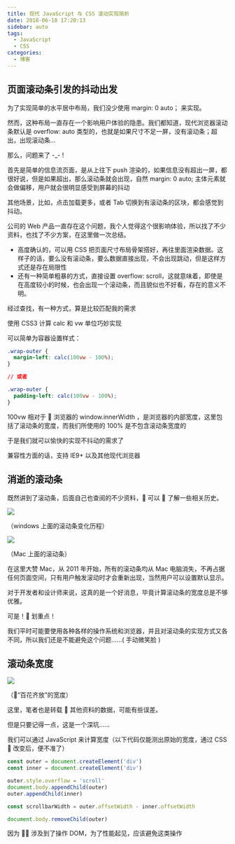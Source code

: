 ```yaml
---
title: 现代 JavaScript 与 CSS 滚动实现简析
date: 2018-06-18 17:20:13
sidebar: auto
tags:
  - JavaScript
  - CSS
categories:
  - 博客
---
```


## 页面滚动条引发的抖动出发

为了实现简单的水平居中布局，我们没少使用 margin: 0 auto； 来实现。

然而，这种布局一直存在一个影响用户体验的隐患。我们都知道，现代浏览器滚动条默认是 overflow: auto 类型的，也就是如果尺寸不足一屏，没有滚动条；超出，出现滚动条...

那么，问题来了 -\_- !

首先是简单的信息流页面，是从上往下 push 渲染的，如果信息没有超出一屏，都很好说，但是如果超出，那么滚动条就会出现，自然
margin: 0 auto; 主体元素就会做偏移，用户就会很明显感受到屏幕的抖动

其他场景，比如，点击加载更多，或者 Tab 切换到有滚动条的区块，都会感觉到抖动。

公司的 Web 产品一直存在这个问题，我个人觉得这个很影响体验，所以找了不少资料，也找了不少方案，在这里做一次总结。

- 高度确认的，可以用 CSS 把页面尺寸布局骨架搭好，再往里面渲染数据。这样子的话，要么没有滚动条，要么数据直接出现，不会出现跳动，但是这样方式还是存在局限性
- 还有一种简单粗暴的方式，直接设置 overflow: scroll，这就意味着，即使是在高度较小的时候，也会出现一个滚动条，而且貌似也不好看，存在的意义不明。

经过查找，有一种方式，算是比较匹配我的需求

使用 CSS3 计算 calc 和 vw 单位巧妙实现

可以简单为容器设置样式：

```css
.wrap-outer {
  margin-left: calc(100vw - 100%);
}

// 或者

.wrap-outer {
  padding-left: calc(100vw - 100%);
}
```

100vw 相对于  浏览器的 window.innerWidth ，是浏览器的内部宽度，这里包括了滚动条的宽度，而我们所使用的 100% 是不包含滚动条宽度的

于是我们就可以愉快的实现不抖动的需求了

兼容性方面的话，支持 IE9+ 以及其他现代浏览器

## 消逝的滚动条

既然讲到了滚动条，后面自己也查阅的不少资料， 可以  了解一些相关历史。

![](https://static.skynian.cn/scroll-bar-2018618175358.png)

（windows 上面的滚动条变化历程）

![](https://static.skynian.cn/scroll-bar-2018618175513.png)

（Mac 上面的滚动条）

在这里大赞 Mac，从 2011 年开始，所有的滚动条均从 Mac 电脑消失，不再占据任何页面空间，只有用户触发滚动时才会重新出现，当然用户可以设置默认显示。

对于开发者和设计师来说，这真的是一个好消息，毕竟计算滚动条的宽度总是不够优雅。

可是！ 划重点！

我们平时可能要使用各种各样的操作系统和浏览器，并且对滚动条的实现方式又各不同，所以我们还是不能避免这个问题......( 手动微笑脸 )

## 滚动条宽度

![](https://static.skynian.cn/scroll-bar-201861818333.png)

（“百花齐放”的宽度）

这里，笔者也是转载  其他资料的数据，可能有些误差。

但是只要记得一点，这是一个深坑......

我们可以通过 JavaScript 来计算宽度（以下代码仅能测出原始的宽度，通过 CSS  改变后，便不准了）

```js
const outer = document.createElement('div')
const inner = document.createElement('div')

outer.style.overflow = 'scroll'
document.body.appendChild(outer)
outer.appendChild(inner)

const scrollbarWidth = outer.offsetWidth - inner.offsetWidth

document.body.removeChild(outer)
```

因为  涉及到了操作 DOM，为了性能起见，应该避免这类操作
